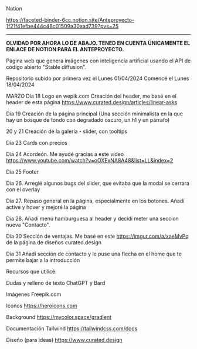 Notion

https://faceted-binder-6cc.notion.site/Anteproyecto-1f21f41efbe444c48c01509a30aad739?pvs=25





-----------------------------------
<b>OLVIDAD POR AHORA LO DE ABAJO. TENED EN CUENTA ÚNICAMENTE EL ENLACE DE NOTION PARA EL ANTEPROYECTO.</b>

Página web que genera imágenes con inteligencia artificial usando el API de código abierto "Stable diffusion".


Repositorio subido por primera vez el Lunes 01/04/2024
Comencé el Lunes 18/04/2024

MARZO
Día 18
Logo en wepik.com
Creación del header, me basé en el header de esta página https://www.curated.design/articles/linear-asks

Día 19
Creación de la página principal (Una sección minimalista en la que hay un bosque de fondo con degradado oscuro, un h1 y un párrafo)

20 y 21 
Creación de la galería - slider, con tooltips 

Día 23 
Cards con precios

Día 24
Acordeón. Me ayudé gracias a este vídeo https://www.youtube.com/watch?v=oOXExNA8A48&list=LL&index=2

Día 25 Footer

Día 26. Arreglé algunos bugs del slider, que evitaba que la modal se cerrara con el overlay

Día 27. Repaso general en la página, especialmente en los botones. Añadí active y hover y mejoré la página

Día 28. Añadí menú hamburguesa al header y decidí meter una seccion nueva "Contacto". 

Día 30
Sección de ventajas. Me basé en este https://imgur.com/a/xaeMvPq de la página de diseños curated.design

Día 31
Añadí sección de contacto y le puse una flecha en el home que te permite bajar a la introducción





Recursos que utilicé:

Dudas y relleno de texto
ChatGPT y Bard

Imágenes
Freepik.com

Iconos
https://heroicons.com

Background
https://mycolor.space/gradient

Documentación Tailwind
https://tailwindcss.com/docs

Diseño (para ideas)
https://www.curated.design



